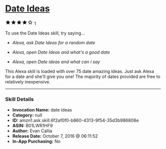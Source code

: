 # [Date Ideas](http://alexa.amazon.com/#skills/amzn1.ask.skill.6f2af0f0-b860-4313-9f54-35d3b986808e)
![4 stars](../../images/ic_star_black_18dp_1x.png)![4 stars](../../images/ic_star_black_18dp_1x.png)![4 stars](../../images/ic_star_black_18dp_1x.png)![4 stars](../../images/ic_star_black_18dp_1x.png)![4 stars](../../images/ic_star_border_black_18dp_1x.png) 1

To use the Date Ideas skill, try saying...

* *Alexa, ask Date Ideas for a random date*

* *Alexa, open Date Ideas and what's a good date*

* *Alexa, open Date ideas and what can i say*

This Alexa skill is loaded with over 75 date amazing ideas. Just ask Alexa for a date and she'll give you one! The majority of dates provided are free to relatively inexpensive.

***

### Skill Details

* **Invocation Name:** date ideas
* **Category:** null
* **ID:** amzn1.ask.skill.6f2af0f0-b860-4313-9f54-35d3b986808e
* **ASIN:** B01LWR1HF9
* **Author:** Evan Callia
* **Release Date:** October 7, 2016 @ 06:11:52
* **In-App Purchasing:** No
